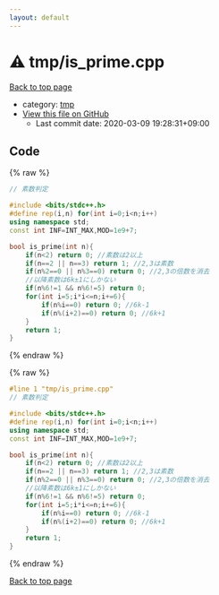 ```yaml
---
layout: default
---
```


<!-- mathjax config similar to math.stackexchange -->
<script type="text/javascript" async
  src="https://cdnjs.cloudflare.com/ajax/libs/mathjax/2.7.5/MathJax.js?config=TeX-MML-AM_CHTML">
</script>
<script type="text/x-mathjax-config">
  MathJax.Hub.Config({
    TeX: { equationNumbers: { autoNumber: "AMS" }},
    tex2jax: {
      inlineMath: [ ['$','$'] ],
      processEscapes: true
    },
    "HTML-CSS": { matchFontHeight: false },
    displayAlign: "left",
    displayIndent: "2em"
  });
</script>

<script type="text/javascript" src="https://cdnjs.cloudflare.com/ajax/libs/jquery/3.4.1/jquery.min.js"></script>
<script src="https://cdn.jsdelivr.net/npm/jquery-balloon-js@1.1.2/jquery.balloon.min.js" integrity="sha256-ZEYs9VrgAeNuPvs15E39OsyOJaIkXEEt10fzxJ20+2I=" crossorigin="anonymous"></script>
<script type="text/javascript" src="../../assets/js/copy-button.js"></script>
<link rel="stylesheet" href="../../assets/css/copy-button.css" />


# :warning: tmp/is_prime.cpp

<a href="../../index.html">Back to top page</a>

* category: <a href="../../index.html#fa816edb83e95bf0c8da580bdfd491ef">tmp</a>
* <a href="{{ site.github.repository_url }}/blob/master/tmp/is_prime.cpp">View this file on GitHub</a>
    - Last commit date: 2020-03-09 19:28:31+09:00




## Code

<a id="unbundled"></a>
{% raw %}
```cpp
// 素数判定

#include <bits/stdc++.h>
#define rep(i,n) for(int i=0;i<n;i++)
using namespace std;
const int INF=INT_MAX,MOD=1e9+7;

bool is_prime(int n){
    if(n<2) return 0; //素数は2以上
	if(n==2 || n==3) return 1; //2,3は素数
    if(n%2==0 || n%3==0) return 0; //2,3の倍数を消去
    //以降素数は6k±1にしかない
    if(n%6!=1 && n%6!=5) return 0;
    for(int i=5;i*i<=n;i+=6){
        if(n%i==0) return 0; //6k-1
        if(n%(i+2)==0) return 0; //6k+1
    }
    return 1;
}

```
{% endraw %}

<a id="bundled"></a>
{% raw %}
```cpp
#line 1 "tmp/is_prime.cpp"
// 素数判定

#include <bits/stdc++.h>
#define rep(i,n) for(int i=0;i<n;i++)
using namespace std;
const int INF=INT_MAX,MOD=1e9+7;

bool is_prime(int n){
    if(n<2) return 0; //素数は2以上
	if(n==2 || n==3) return 1; //2,3は素数
    if(n%2==0 || n%3==0) return 0; //2,3の倍数を消去
    //以降素数は6k±1にしかない
    if(n%6!=1 && n%6!=5) return 0;
    for(int i=5;i*i<=n;i+=6){
        if(n%i==0) return 0; //6k-1
        if(n%(i+2)==0) return 0; //6k+1
    }
    return 1;
}

```
{% endraw %}

<a href="../../index.html">Back to top page</a>

